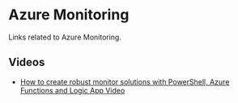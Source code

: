 # Azure Monitoring
Links related to Azure Monitoring.

## Videos
- [How to create robust monitor solutions with PowerShell, Azure Functions and Logic App Video](https://blog.sandro-pereira.com/2021/02/01/how-to-create-robust-monitor-solutions-with-powershell-azure-functions-and-logic-apps-azure-lowlands-video-and-slides-available/)

